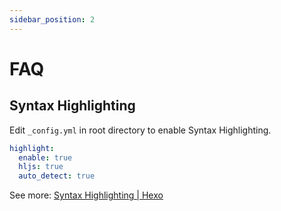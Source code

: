 ```yaml
---
sidebar_position: 2
---
```


# FAQ

## Syntax Highlighting

Edit `_config.yml` in root directory to enable Syntax Highlighting.

```yaml
highlight:
  enable: true
  hljs: true
  auto_detect: true
```

See more: [Syntax Highlighting | Hexo](https://hexo.io/docs/syntax-highlight#Highlight-js)